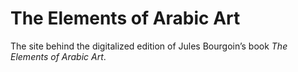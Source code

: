 # The Elements of Arabic Art

The site behind the digitalized edition of Jules Bourgoin’s book _The Elements of Arabic Art_.
